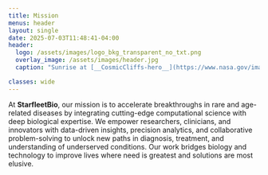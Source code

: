 ```yaml
---
title: Mission
menus: header
layout: single
date: 2025-07-03T11:48:41-04:00
header:
  logo: /assets/images/logo_bkg_transparent_no_txt.png
  overlay_image: /assets/images/header.jpg
  caption: "Sunrise at [__CosmicCliffs-hero__](https://www.nasa.gov/image-article/nasas-webb-reveals-cosmic-cliffs-glittering-landscape-of-star-birth/)"

classes: wide
---
```


At **StarfleetBio**, our mission is to accelerate breakthroughs in rare and age-related diseases by integrating cutting-edge computational science with deep biological expertise. We empower researchers, clinicians, and innovators with data-driven insights, precision analytics, and collaborative problem-solving to unlock new paths in diagnosis, treatment, and understanding of underserved conditions. Our work bridges biology and technology to improve lives where need is greatest and solutions are most elusive.
